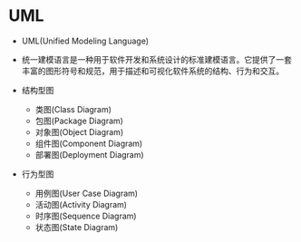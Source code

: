 
# UML

- UML(Unified Modeling Language)
- 统一建模语言是一种用于软件开发和系统设计的标准建模语言。它提供了一套丰富的图形符号和规范，用于描述和可视化软件系统的结构、行为和交互。




- 结构型图
    - 类图(Class Diagram)
    - 包图(Package Diagram)
    - 对象图(Object Diagram)
    - 组件图(Component Diagram)
    - 部署图(Deployment Diagram)

- 行为型图
    - 用例图(User Case Diagram)
    - 活动图(Activity Diagram)
    - 时序图(Sequence Diagram)
    - 状态图(State Diagram)
